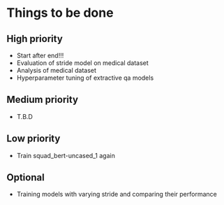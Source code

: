 # Things to be done

## High priority
- Start after end!!!
- Evaluation of stride model on medical dataset
- Analysis of medical dataset
- Hyperparameter tuning of extractive qa models

## Medium priority
- T.B.D

## Low priority
- Train squad_bert-uncased_1 again

## Optional
- Training models with varying stride and comparing their performance